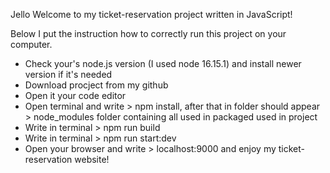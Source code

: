 Jello
Welcome to my ticket-reservation project written in JavaScript!

Below I put the instruction how to correctly run this project on your computer.

* Check your's node.js version (I used node 16.15.1) and install newer version if it's needed
* Download procject from my github
* Open it your code editor
* Open terminal and write > npm install, after that in folder should appear > node_modules folder containing all used in packaged used in project
* Write in terminal > npm run build 
* Write in terminal > npm run start:dev
* Open your browser and write > localhost:9000 and enjoy my ticket-reservation website!
